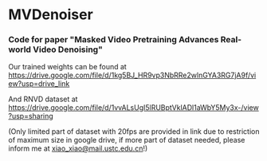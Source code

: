 # MVDenoiser

### Code for paper "Masked Video Pretraining Advances Real-world Video Denoising"

 Our trained weights can be found at https://drive.google.com/file/d/1kg5BJ_HR9vp3NbRRe2wlnGYA3RG7jA9f/view?usp=drive_link
 
 And RNVD dataset at https://drive.google.com/file/d/1vvALsUgI5lRUBptVklADl1aWbY5My3x-/view?usp=sharing

 (Only limited part of dataset with 20fps are provided in link due to restriction of maximum size in google drive, if more part of dataset needed, please inform me at xiao_xiao@mail.ustc.edu.cn!)
